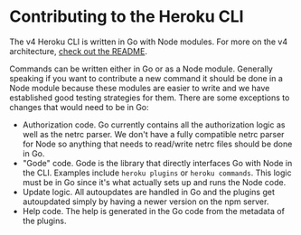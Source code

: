 Contributing to the Heroku CLI
==============================

The v4 Heroku CLI is written in Go with Node modules. For more on the v4 architecture, [check out the README](https://github.com/heroku/heroku-cli/blob/master/README.md).

Commands can be written either in Go or as a Node module. Generally speaking if you want to contribute a new command it should be done in a Node module because these modules are easier to write and we have established good testing strategies for them. There are some exceptions to changes that would need to be in Go:

* Authorization code. Go currently contains all the authorization logic as well as the netrc parser. We don't have a fully compatible netrc parser for Node so anything that needs to read/write netrc files should be done in Go.
* "Gode" code. Gode is the library that directly interfaces Go with Node in the CLI. Examples include `heroku plugins` or `heroku commands`. This logic must be in Go since it's what actually sets up and runs the Node code.
* Update logic. All autoupdates are handled in Go and the plugins get autoupdated simply by having a newer version on the npm server.
* Help code. The help is generated in the Go code from the metadata of the plugins.
